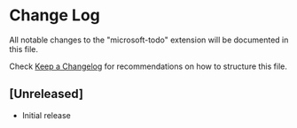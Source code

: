 # Change Log

All notable changes to the "microsoft-todo" extension will be documented in this file.

Check [Keep a Changelog](http://keepachangelog.com/) for recommendations on how to structure this file.

## [Unreleased]

- Initial release